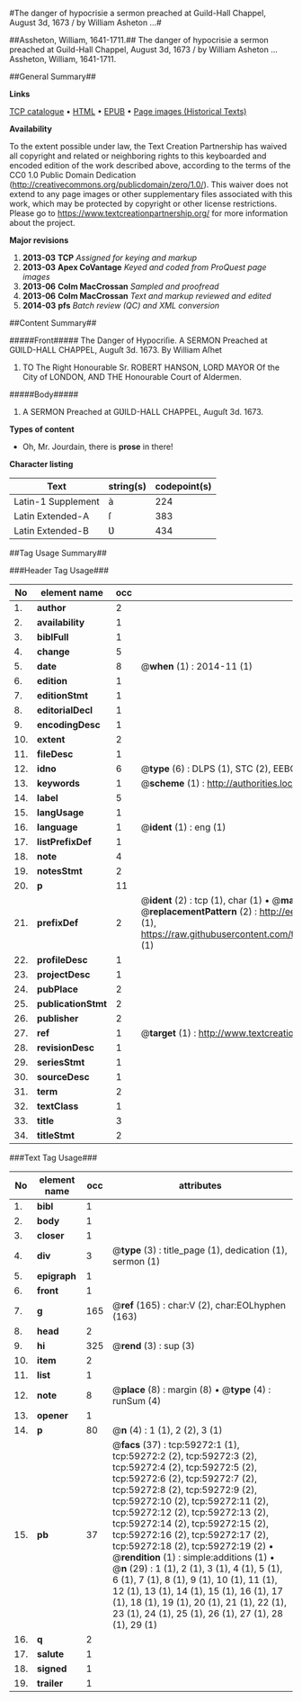 #The danger of hypocrisie a sermon preached at Guild-Hall Chappel, August 3d, 1673 / by William Asheton ...#

##Assheton, William, 1641-1711.##
The danger of hypocrisie a sermon preached at Guild-Hall Chappel, August 3d, 1673 / by William Asheton ...
Assheton, William, 1641-1711.

##General Summary##

**Links**

[TCP catalogue](http://www.ota.ox.ac.uk/tcp/)  • 
[HTML](http://tei.it.ox.ac.uk/tcp/Texts-HTML/free/A26/A26059.html)  • 
[EPUB](http://tei.it.ox.ac.uk/tcp/Texts-EPUB/free/A26/A26059.epub) • 
[Page images (Historical Texts)](https://historicaltexts.jisc.ac.uk/eebo-12306466e)

**Availability**

To the extent possible under law, the Text Creation Partnership has waived all copyright and related or neighboring rights to this keyboarded and encoded edition of the work described above, according to the terms of the CC0 1.0 Public Domain Dedication (http://creativecommons.org/publicdomain/zero/1.0/). This waiver does not extend to any page images or other supplementary files associated with this work, which may be protected by copyright or other license restrictions. Please go to https://www.textcreationpartnership.org/ for more information about the project.

**Major revisions**

1. __2013-03__ __TCP__ *Assigned for keying and markup*
1. __2013-03__ __Apex CoVantage__ *Keyed and coded from ProQuest page images*
1. __2013-06__ __Colm MacCrossan__ *Sampled and proofread*
1. __2013-06__ __Colm MacCrossan__ *Text and markup reviewed and edited*
1. __2014-03__ __pfs__ *Batch review (QC) and XML conversion*

##Content Summary##

#####Front#####
The Danger of Hypocriſie. A SERMON Preached at GƲILD-HALL CHAPPEL, Auguſt 3d. 1673. By William Aſhet
1. TO The Right Honourable Sr. ROBERT HANSON, LORD MAYOR Of the City of LONDON, AND THE Honourable Court of Aldermen.

#####Body#####

1. A SERMON Preached at GƲILD-HALL CHAPPEL, Auguſt 3d. 1673.

**Types of content**

  * Oh, Mr. Jourdain, there is **prose** in there!

**Character listing**


|Text|string(s)|codepoint(s)|
|---|---|---|
|Latin-1 Supplement|à|224|
|Latin Extended-A|ſ|383|
|Latin Extended-B|Ʋ|434|

##Tag Usage Summary##

###Header Tag Usage###

|No|element name|occ|attributes|
|---|---|---|---|
|1.|__author__|2||
|2.|__availability__|1||
|3.|__biblFull__|1||
|4.|__change__|5||
|5.|__date__|8| @__when__ (1) : 2014-11 (1)|
|6.|__edition__|1||
|7.|__editionStmt__|1||
|8.|__editorialDecl__|1||
|9.|__encodingDesc__|1||
|10.|__extent__|2||
|11.|__fileDesc__|1||
|12.|__idno__|6| @__type__ (6) : DLPS (1), STC (2), EEBO-CITATION (1), OCLC (1), VID (1)|
|13.|__keywords__|1| @__scheme__ (1) : http://authorities.loc.gov/ (1)|
|14.|__label__|5||
|15.|__langUsage__|1||
|16.|__language__|1| @__ident__ (1) : eng (1)|
|17.|__listPrefixDef__|1||
|18.|__note__|4||
|19.|__notesStmt__|2||
|20.|__p__|11||
|21.|__prefixDef__|2| @__ident__ (2) : tcp (1), char (1)  •  @__matchPattern__ (2) : ([0-9\-]+):([0-9IVX]+) (1), (.+) (1)  •  @__replacementPattern__ (2) : http://eebo.chadwyck.com/downloadtiff?vid=$1&page=$2 (1), https://raw.githubusercontent.com/textcreationpartnership/Texts/master/tcpchars.xml#$1 (1)|
|22.|__profileDesc__|1||
|23.|__projectDesc__|1||
|24.|__pubPlace__|2||
|25.|__publicationStmt__|2||
|26.|__publisher__|2||
|27.|__ref__|1| @__target__ (1) : http://www.textcreationpartnership.org/docs/. (1)|
|28.|__revisionDesc__|1||
|29.|__seriesStmt__|1||
|30.|__sourceDesc__|1||
|31.|__term__|2||
|32.|__textClass__|1||
|33.|__title__|3||
|34.|__titleStmt__|2||


###Text Tag Usage###

|No|element name|occ|attributes|
|---|---|---|---|
|1.|__bibl__|1||
|2.|__body__|1||
|3.|__closer__|1||
|4.|__div__|3| @__type__ (3) : title_page (1), dedication (1), sermon (1)|
|5.|__epigraph__|1||
|6.|__front__|1||
|7.|__g__|165| @__ref__ (165) : char:V (2), char:EOLhyphen (163)|
|8.|__head__|2||
|9.|__hi__|325| @__rend__ (3) : sup (3)|
|10.|__item__|2||
|11.|__list__|1||
|12.|__note__|8| @__place__ (8) : margin (8)  •  @__type__ (4) : runSum (4)|
|13.|__opener__|1||
|14.|__p__|80| @__n__ (4) : 1 (1), 2 (2), 3 (1)|
|15.|__pb__|37| @__facs__ (37) : tcp:59272:1 (1), tcp:59272:2 (2), tcp:59272:3 (2), tcp:59272:4 (2), tcp:59272:5 (2), tcp:59272:6 (2), tcp:59272:7 (2), tcp:59272:8 (2), tcp:59272:9 (2), tcp:59272:10 (2), tcp:59272:11 (2), tcp:59272:12 (2), tcp:59272:13 (2), tcp:59272:14 (2), tcp:59272:15 (2), tcp:59272:16 (2), tcp:59272:17 (2), tcp:59272:18 (2), tcp:59272:19 (2)  •  @__rendition__ (1) : simple:additions (1)  •  @__n__ (29) : 1 (1), 2 (1), 3 (1), 4 (1), 5 (1), 6 (1), 7 (1), 8 (1), 9 (1), 10 (1), 11 (1), 12 (1), 13 (1), 14 (1), 15 (1), 16 (1), 17 (1), 18 (1), 19 (1), 20 (1), 21 (1), 22 (1), 23 (1), 24 (1), 25 (1), 26 (1), 27 (1), 28 (1), 29 (1)|
|16.|__q__|2||
|17.|__salute__|1||
|18.|__signed__|1||
|19.|__trailer__|1||
